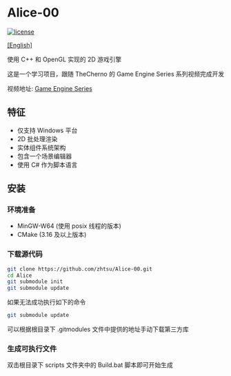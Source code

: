 # Alice-00
[![license](https://img.shields.io/github/license/zhtsu/Alice-00)](LICENSE)

[[English]](README.md)

使用 C++ 和 OpenGL 实现的 2D 游戏引擎

这是一个学习项目，跟随 TheCherno 的 Game Engine Series 系列视频完成开发

视频地址: [Game Engine Series](https://www.youtube.com/playlist?list=PLlrATfBNZ98dC-V-N3m0Go4deliWHPFwT)

## 特征
- 仅支持 Windows 平台
- 2D 批处理渲染
- 实体组件系统架构
- 包含一个场景编辑器
- 使用 C# 作为脚本语言

## 安装
### 环境准备
- MinGW-W64 (使用 posix 线程的版本)
- CMake (3.16 及以上版本)

### 下载源代码
```bash
git clone https://github.com/zhtsu/Alice-00.git
cd Alice
git submodule init
git submodule update
```
如果无法成功执行如下的命令
```bash
git submodule update
```
可以根据根目录下 .gitmodules 文件中提供的地址手动下载第三方库

### 生成可执行文件
双击根目录下 scripts 文件夹中的 Build.bat 脚本即可开始生成
